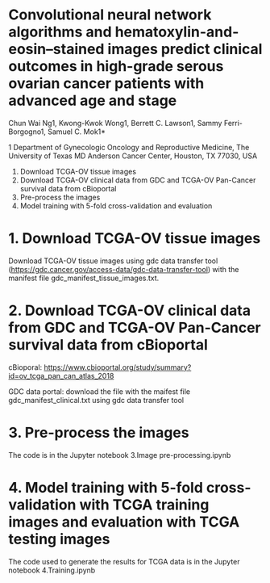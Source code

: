 # Convolutional neural network algorithms and hematoxylin-and-eosin–stained images predict clinical outcomes in high-grade serous ovarian cancer patients with advanced age and stage
Chun Wai Ng1, Kwong-Kwok Wong1, Berrett C. Lawson1, Sammy Ferri-Borgogno1, Samuel C. Mok1*

1 Department of Gynecologic Oncology and Reproductive Medicine, The University of Texas MD Anderson Cancer Center, Houston, TX 77030, USA


1. Download TCGA-OV tissue images
2. Download TCGA-OV clinical data from GDC and TCGA-OV Pan-Cancer survival data from cBioportal
3. Pre-process the images
4. Model training with 5-fold cross-validation and evaluation


# 1. Download TCGA-OV tissue images

Download TCGA-OV tissue images using gdc data transfer tool (https://gdc.cancer.gov/access-data/gdc-data-transfer-tool) with the manifest file gdc_manifest_tissue_images.txt.

# 2. Download TCGA-OV clinical data from GDC and TCGA-OV Pan-Cancer survival data from cBioportal

cBioporal: https://www.cbioportal.org/study/summary?id=ov_tcga_pan_can_atlas_2018

GDC data portal: download the file with the maifest file gdc_manifest_clinical.txt using gdc data transfer tool

# 3. Pre-process the images

The code is in the Jupyter notebook 3.Image pre-processing.ipynb

# 4. Model training with 5-fold cross-validation with TCGA training images and evaluation with TCGA testing images

The code used to generate the results for TCGA data is in the Jupyter notebook 4.Training.ipynb
